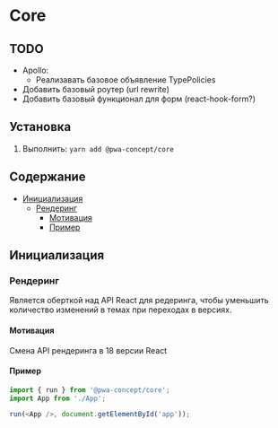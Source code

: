 # Core

## TODO

- Apollo:
    - Реализавать базовое объявление TypePolicies
- Добавить базовый роутер (url rewrite)
- Добавить базовый функционал для форм (react-hook-form?)

## Установка

1. Выполнить: `yarn add @pwa-concept/core`

## Содержание

- [Инициализация](#init)
    - [Рендеринг](#init_render)
        - [Мотивация](#init_render_motivation)
        - [Пример](#init_render_example)

## Инициализация <a name="init"></a>

### Рендеринг <a name="init_render"></a>

Является оберткой над API React для редеринга, чтобы уменьшить количество изменений в темах при переходах в версиях.

#### Мотивация <a name="init_render_motivation"></a>

Смена API рендеринга в 18 версии React

#### Пример <a name="init_render_example"></a>

```js
import { run } from '@pwa-concept/core';
import App from './App';

run(<App />, document.getElementById('app'));
```